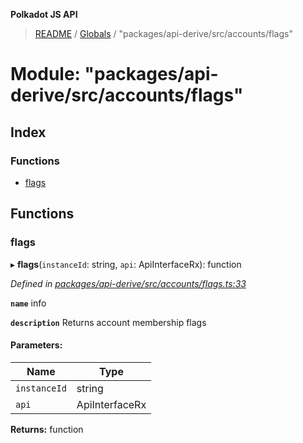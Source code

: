 **Polkadot JS API**

> [README](../README.md) / [Globals](../globals.md) / "packages/api-derive/src/accounts/flags"

# Module: "packages/api-derive/src/accounts/flags"

## Index

### Functions

* [flags](_packages_api_derive_src_accounts_flags_.md#flags)

## Functions

### flags

▸ **flags**(`instanceId`: string, `api`: ApiInterfaceRx): function

*Defined in [packages/api-derive/src/accounts/flags.ts:33](https://github.com/polkadot-js/api/blob/0c4cc51f7/packages/api-derive/src/accounts/flags.ts#L33)*

**`name`** info

**`description`** Returns account membership flags

#### Parameters:

Name | Type |
------ | ------ |
`instanceId` | string |
`api` | ApiInterfaceRx |

**Returns:** function
